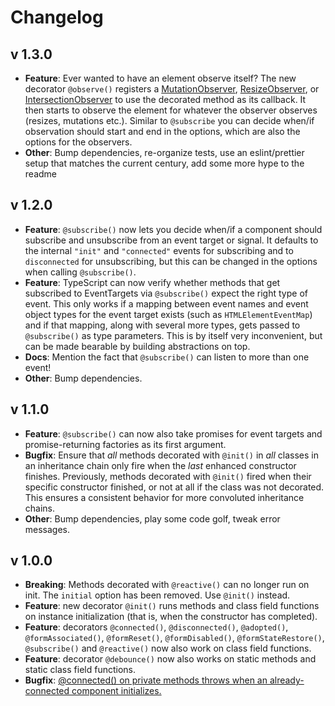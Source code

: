 # Changelog

## v 1.3.0

- **Feature**: Ever wanted to have an element observe itself? The new decorator `@observe()` registers a [MutationObserver](https://developer.mozilla.org/en-US/docs/Web/API/MutationObserver), [ResizeObserver](https://developer.mozilla.org/en-US/docs/Web/API/ResizeObserver), or [IntersectionObserver](https://developer.mozilla.org/en-US/docs/Web/API/Intersection_Observer_API) to use the decorated method as its callback. It then starts to observe the element for whatever the observer observes (resizes, mutations etc.). Similar to `@subscribe` you can decide when/if observation should start and end in the options, which are also the options for the observers.
- **Other**: Bump dependencies, re-organize tests, use an eslint/prettier setup that matches the current century, add some more hype to the readme

## v 1.2.0

- **Feature**: `@subscribe()` now lets you decide when/if a component should subscribe and unsubscribe from an event target or signal. It defaults to the internal `"init"` and `"connected"` events for subscribing and to `disconnected` for unsubscribing, but this can be changed in the options when calling `@subscribe()`.
- **Feature**: TypeScript can now verify whether methods that get subscribed to EventTargets via `@subscribe()` expect the right type of event. This only works if a mapping between event names and event object types for the event target exists (such as `HTMLElementEventMap`) and if that mapping, along with several more types, gets passed to `@subscribe()` as type parameters. This is by itself very inconvenient, but can be made bearable by building abstractions on top.
- **Docs**: Mention the fact that `@subscribe()` can listen to more than one event!
- **Other**: Bump dependencies.

## v 1.1.0

- **Feature**: `@subscribe()` can now also take promises for event targets and promise-returning factories as its first argument.
- **Bugfix**: Ensure that _all_ methods decorated with `@init()` in _all_ classes in an inheritance chain only fire when the _last_ enhanced constructor finishes. Previously, methods decorated with `@init()` fired when their specific constructor finished, or not at all if the class was not decorated. This ensures a consistent behavior for more convoluted inheritance chains.
- **Other**: Bump dependencies, play some code golf, tweak error messages.

## v 1.0.0

- **Breaking**: Methods decorated with `@reactive()` can no longer run on init. The `initial` option has been removed. Use `@init()` instead.
- **Feature**: new decorator `@init()` runs methods and class field functions on instance initialization (that is, when the constructor has completed).
- **Feature**: decorators `@connected()`, `@disconnected()`, `@adopted()`, `@formAssociated()`, `@formReset()`, `@formDisabled()`, `@formStateRestore()`, `@subscribe()` and `@reactive()` now also work on class field functions.
- **Feature**: decorator `@debounce()` now also works on static methods and static class field functions.
- **Bugfix**: [@connected() on private methods throws when an already-connected component initializes.](https://github.com/SirPepe/ornament/issues/7)
